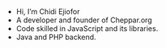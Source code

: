 - Hi, I’m Chidi Ejiofor 
- A developer and founder of Cheppar.org
- Code skilled in JavaScript and its libraries.
- Java and PHP backend. 


<!---
Cheppar/Cheppar is a ✨ special ✨ repository because its `README.md` (this file) appears on your GitHub profile.
You can click the Preview link to take a look at your changes.
--->
